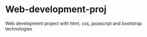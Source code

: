 # Web-development-proj
Web development project with html, css, javascript and bootstrap technologies
